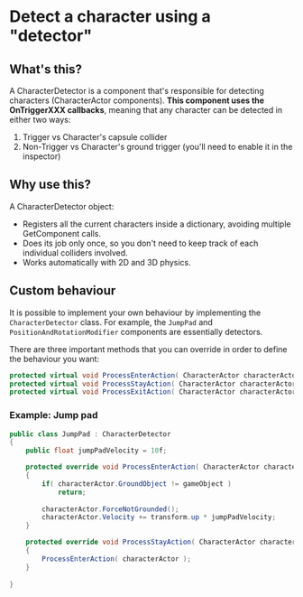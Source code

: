 # Detect a character using a "detector"

## What's this?

A CharacterDetector is a component that's responsible for detecting characters \(CharacterActor components\). **This component uses the OnTriggerXXX callbacks**, meaning that any character can be detected in either two ways:

1. Trigger vs Character's capsule collider
2. Non-Trigger vs Character's ground trigger \(you'll need to enable it in the inspector\)

## Why use this?

A CharacterDetector object:

* Registers all the current characters inside a dictionary, avoiding multiple GetComponent calls.
* Does its job only once, so you don't need to keep track of each individual colliders involved.
* Works automatically with 2D and 3D physics.

## Custom behaviour

It is possible to implement your own behaviour by implementing the `CharacterDetector` class. For example, the `JumpPad` and `PositionAndRotationModifier` components are essentially detectors.

There are three important methods that you can override in order to define the behaviour you want:

```csharp
protected virtual void ProcessEnterAction( CharacterActor characterActor ){}
protected virtual void ProcessStayAction( CharacterActor characterActor ){}
protected virtual void ProcessExitAction( CharacterActor characterActor ){}
```

### Example: Jump pad

```csharp
public class JumpPad : CharacterDetector
{
    public float jumpPadVelocity = 10f;

    protected override void ProcessEnterAction( CharacterActor characterActor )
    {
        if( characterActor.GroundObject != gameObject )
            return;
        
        characterActor.ForceNotGrounded();
        characterActor.Velocity += transform.up * jumpPadVelocity;
    }

    protected override void ProcessStayAction( CharacterActor characterActor )
    {
        ProcessEnterAction( characterActor );
    }
    
}
```


